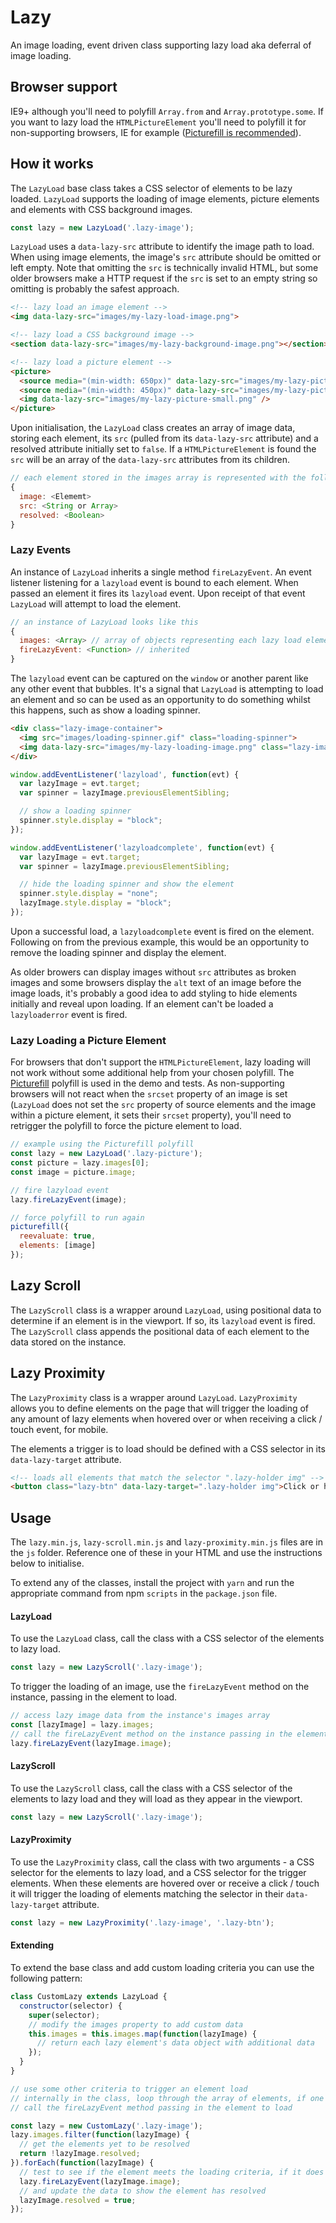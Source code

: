 # Lazy

An image loading, event driven class supporting lazy load aka deferral of image loading.

## Browser support

IE9+ although you'll need to polyfill `Array.from` and `Array.prototype.some`. If you want to lazy load the `HTMLPictureElement` you'll need to polyfill it for non-supporting browsers, IE for example ([Picturefill is recommended](https://github.com/scottjehl/picturefill)).

## How it works

The `LazyLoad` base class takes a CSS selector of elements to be lazy loaded. `LazyLoad` supports the loading of image elements, picture elements and elements with CSS background images.

```javascript
const lazy = new LazyLoad('.lazy-image');
```

`LazyLoad` uses a `data-lazy-src` attribute to identify the image path to load. When using image elements, the image's `src` attribute should be omitted or left empty. Note that omitting the `src` is technically invalid HTML, but some older browsers make a HTTP request if the `src` is set to an empty string so omitting is probably the safest approach.

```html
<!-- lazy load an image element -->
<img data-lazy-src="images/my-lazy-load-image.png">

<!-- lazy load a CSS background image -->
<section data-lazy-src="images/my-lazy-background-image.png"></section>

<!-- lazy load a picture element -->
<picture>
  <source media="(min-width: 650px)" data-lazy-src="images/my-lazy-picture-large.png"></source>
  <source media="(min-width: 450px)" data-lazy-src="images/my-lazy-picture-med.png"></source>
  <img data-lazy-src="images/my-lazy-picture-small.png" />
</picture>
```

Upon initialisation, the `LazyLoad` class creates an array of image data, storing each element, its `src` (pulled from its `data-lazy-src` attribute) and a resolved attribute initially set to `false`. If a `HTMLPictureElement` is found the `src` will be an array of the `data-lazy-src` attributes from its children.

```javascript
// each element stored in the images array is represented with the following data structure
{
  image: <Elememt>
  src: <String or Array>
  resolved: <Boolean>
}
```
### Lazy Events

An instance of `LazyLoad` inherits a single method `fireLazyEvent`. An event listener listening for a `lazyload` event is bound to each element. When passed an element it fires its `lazyload` event. Upon receipt of that event `LazyLoad` will attempt to load the element.

```javascript
// an instance of LazyLoad looks like this
{
  images: <Array> // array of objects representing each lazy load element (see above for data structure)
  fireLazyEvent: <Function> // inherited
}
```

The `lazyload` event can be captured on the `window` or another parent like any other event that bubbles. It's a signal that `LazyLoad` is attempting to load an element and so can be used as an opportunity to do something whilst this happens, such as show a loading spinner.

```html
<div class="lazy-image-container">
  <img src="images/loading-spinner.gif" class="loading-spinner">
  <img data-lazy-src="images/my-lazy-loading-image.png" class="lazy-image">
</div>
```
```javascript
window.addEventListener('lazyload', function(evt) {
  var lazyImage = evt.target;
  var spinner = lazyImage.previousElementSibling;

  // show a loading spinner
  spinner.style.display = "block";
});

window.addEventListener('lazyloadcomplete', function(evt) {
  var lazyImage = evt.target;
  var spinner = lazyImage.previousElementSibling;

  // hide the loading spinner and show the element
  spinner.style.display = "none";
  lazyImage.style.display = "block";
});
```

Upon a successful load, a `lazyloadcomplete` event is fired on the element. Following on from the previous example, this would be an opportunity to remove the loading spinner and display the element.

As older browers can display images without `src` attributes as broken images and some browsers display the `alt` text of an image before the image loads, it's probably a good idea to add styling to hide elements initially and reveal upon loading. If an element can't be loaded a `lazyloaderror` event is fired.

### Lazy Loading a Picture Element

For browsers that don't support the `HTMLPictureElement`, lazy loading will not work without some additional help from your chosen polyfill. The [Picturefill](https://github.com/scottjehl/picturefill) polyfill is used in the demo and tests. As non-supporting browsers will not react when the `srcset` property of an image is set (`LazyLoad` does not set the `src` property of source elements and the image within a picture element, it sets their `srcset` property), you'll need to retrigger the polyfill to force the picture element to load.

```javascript
// example using the Picturefill polyfill
const lazy = new LazyLoad('.lazy-picture');
const picture = lazy.images[0];
const image = picture.image;

// fire lazyload event
lazy.fireLazyEvent(image);

// force polyfill to run again
picturefill({
  reevaluate: true,
  elements: [image]
});
```

## Lazy Scroll

The `LazyScroll` class is a wrapper around `LazyLoad`, using positional data to determine if an element is in the viewport. If so, its `lazyload` event is fired. The `LazyScroll` class appends the positional data of each element to the data stored on the instance.

## Lazy Proximity

The `LazyProximity` class is a wrapper around `LazyLoad`. `LazyProximity` allows you to define elements on the page that will trigger the loading of any amount of lazy elements when hovered over or when receiving a click / touch event, for mobile.

The elements a trigger is to load should be defined with a CSS selector in its `data-lazy-target` attribute.

```html
<!-- loads all elements that match the selector ".lazy-holder img" -->
<button class="lazy-btn" data-lazy-target=".lazy-holder img">Click or hover over me!</button>
```

## Usage

The `lazy.min.js`, `lazy-scroll.min.js` and `lazy-proximity.min.js` files are in the `js` folder. Reference one of these in your HTML and use the instructions below to initialise.

To extend any of the classes, install the project with `yarn` and run the appropriate command from npm `scripts` in the `package.json` file.

#### LazyLoad

To use the `LazyLoad` class, call the class with a CSS selector of the elements to lazy load.

```javascript
const lazy = new LazyScroll('.lazy-image');
```
To trigger the loading of an image, use the `fireLazyEvent` method on the instance, passing in the element to load.

```javascript
// access lazy image data from the instance's images array
const [lazyImage] = lazy.images;
// call the fireLazyEvent method on the instance passing in the element to lazy load
lazy.fireLazyEvent(lazyImage.image);
```

#### LazyScroll

To use the `LazyScroll` class, call the class with a CSS selector of the elements to lazy load and they will load as they appear in the viewport.

```javascript
const lazy = new LazyScroll('.lazy-image');
```

#### LazyProximity

To use the `LazyProximity` class, call the class with two arguments - a CSS selector for the elements to lazy load, and a CSS selector for the trigger elements. When these elements are hovered over or receive a click / touch it will trigger the loading of elements matching the selector in their `data-lazy-target` attribute.

```javascript
const lazy = new LazyProximity('.lazy-image', '.lazy-btn');
```

#### Extending

To extend the base class and add custom loading criteria you can use the following pattern:

```javascript
class CustomLazy extends LazyLoad {
  constructor(selector) {
    super(selector);
    // modify the images property to add custom data
    this.images = this.images.map(function(lazyImage) {
      // return each lazy element's data object with additional data
    });
  }
}

// use some other criteria to trigger an element load
// internally in the class, loop through the array of elements, if one meets the criteria to load
// call the fireLazyEvent method passing in the element to load

const lazy = new CustomLazy('.lazy-image');
lazy.images.filter(function(lazyImage) {
  // get the elements yet to be resolved
  return !lazyImage.resolved;
}).forEach(function(lazyImage) {
  // test to see if the element meets the loading criteria, if it does fire the lazyload event
  lazy.fireLazyEvent(lazyImage.image);
  // and update the data to show the element has resolved
  lazyImage.resolved = true;
});
```
